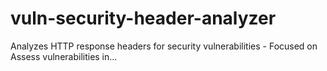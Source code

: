 # vuln-security-header-analyzer
Analyzes HTTP response headers for security vulnerabilities - Focused on Assess vulnerabilities in...
